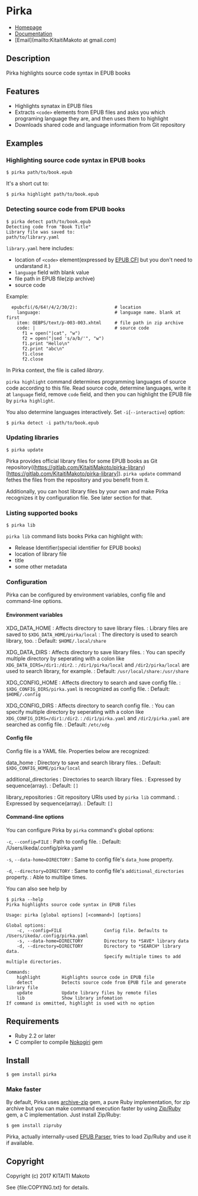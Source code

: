 Pirka
=====

* [Homepage](http://www.rubydoc.info/gems/pirka)
* [Documentation](http://rubydoc.info/gems/pirka/frames)
* [Email](mailto:KitaitiMakoto at gmail.com)

Description
-----------

Pirka highlights source code syntax in EPUB books

Features
--------

* Highlights synatax in EPUB files
* Extracts `<code>` elements from EPUB files and asks you which programing language they are, and then uses them to highlight
* Downloads shared code and language information from Git repository

Examples
--------

### Highlighting source code syntax in EPUB books ###

    $ pirka path/to/book.epub

It's a short cut to:

    $ pirka highlight path/to/book.epub

### Detecting source code from EPUB books ###

    $ pirka detect path/to/book.epub
    Detecting code from "Book Title"
    Library file was saved to:
    path/to/library.yaml

`library.yaml` here includes:

* location of `<code>` element(expressed by [EPUB CFI][] but you don't need to undarstand it.)
* `language` field with blank value
* file path in EPUB file(zip archive)
* source code

Example:

      epubcfi(/6/64!/4/2/30/2):              # location
        language:                            # language name. blank at first
        item: OEBPS/text/p-003-003.xhtml     # file path in zip archive
        code: |                              # source code
          f1 = open("|cat", "w")
          f2 = open("|sed 's/a/b/'", "w")
          f1.print "Hello\n"
          f2.print "abc\n"
          f1.close
          f2.close

In Pirka context, the file is called *library*.

`pirka highlight` command determines programming languages of source code according to this file.
Read source code, determine languages, write it at `language` field, remove `code` field, and then
you can highlight the EPUB file by `pirka highlight`.

You also determine languages interactively. Set `-i`(`--interactive`) option:

    $ pirka detect -i path/to/book.epub

[EPUB CFI]: http://www.idpf.org/epub/linking/cfi/

### Updating libraries ###

    $ pirka update

Pirka provides official library files for some EPUB books as Git repository((https://gitlab.com/KitaitiMakoto/pirka-library)[https://gitlab.com/KitaitiMakoto/pirka-library]). `pirka update` command fethes the files from the repository and you benefit from it.

Additionally, you can host library files by your own and make Pirka recognizes it by configuration file. See later section for that.

### Listing supported books ###

    $ pirka lib

`pirka lib` command lists books Pirka can highlight with:

* Release Identifier(special identifier for EPUB books)
* location of library file
* title
* some other metadata

### Configuration ###

Pirka can be configured by environment variables, config file and command-line options.

#### Environment variables ####

XDG_DATA_HOME
: Affects directory to save library files.
: Library files are saved to `$XDG_DATA_HOME/pirka/local`
: The directory is used to search library, too.
: Default: `$HOME/.local/share`

XDG_DATA_DIRS
: Affects directory to save library files.
: You can specify multiple directory by seperating with a colon like `XDG_DATA_DIRS=/dir1:/dir2`.
: `/dir1/pirka/local` and `/dir2/pirka/local` are used to search library, for example.
: Default: `/usr/local/share:/usr/share`

XDG_CONFIG_HOME
: Affects directory to search and save config file.
: `$XDG_CONFIG_DIRS/pirka.yaml` is recognized as config file.
: Default: `$HOME/.config`

XDG_CONFIG_DIRS
: Affects directory to search config file.
: You can specify multiple directory by seperating with a colon like `XDG_CONFIG_DIRS=/dir1:/dir2`.
: `/dir1/pirka.yaml` and `/dir2/pirka.yaml` are searched as config file.
: Default: `/etc/xdg`

#### Config file ####

Config file is a YAML file. Properties below are recognized:

data_home
: Directory to save and search library files.
: Default: `$XDG_CONFIG_HOME/pirka/local`

additional_directories
: Directories to search library files.
: Expressed by sequence(array).
: Default: `[]`

library_repositories
: Git repository URIs used by `pirka lib` command.
: Expressed by sequence(array).
: Default: `[]`

#### Command-line options ####

You can configure Pirka by `pirka` command's global options:

`-c`, `--config=FILE`
: Path to config file.
: Default: /Users/ikeda/.config/pirka.yaml

`-s`, `--data-home=DIRECTORY`
: Same to config file's `data_home` property.

`-d`, `--directory=DIRECTORY`
: Same to config file's `additional_directories` property.
: Able to multilpe times.

You can also see help by

    $ pirka --help
    Pirka highlights source code syntax in EPUB files
    
    Usage: pirka [global options] [<command>] [options]
    
    Global options:
        -c, --config=FILE                Config file. Defaults to /Users/ikeda/.config/pirka.yaml
        -s, --data-home=DIRECTORY        Directory to *SAVE* library data
        -d, --directory=DIRECTORY        Directory to *SEARCH* library data.
                                         Specify multiple times to add multiple directories.
    
    Commands:
        highlight        Highlights source code in EPUB file
        detect           Detects source code from EPUB file and generate library file
        update           Update library files by remote files
        lib              Show library infomation
    If command is ommitted, highlight is used with no option

Requirements
------------

* Ruby 2.2 or later
* C compiler to compile [Nokogiri][] gem

[Nokogiri]: http://www.nokogiri.org/

Install
-------

    $ gem install pirka

### Make faster ###

By default, Pirka uses [archive-zip][] gem, a pure Ruby implementation, for zip archive but you can make command execution faster by using [Zip/Ruby][] gem, a C implementation. Just install Zip/Ruby:

    $ gem install zipruby

Pirka, actually internally-used [EPUB Parser][], tries to load Zip/Ruby and use it if available.

[archive-zip]: https://github.com/javanthropus/archive-zip
[Zip/Ruby]: https://bitbucket.org/winebarrel/zip-ruby/wiki/Home
[EPUB Parser]: http://www.rubydoc.info/gems/epub-parser/file/docs/Home.markdown

Copyright
---------

Copyright (c) 2017 KITAITI Makoto

See {file:COPYING.txt} for details.
